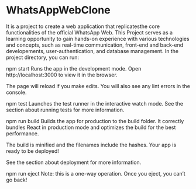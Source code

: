# WhatsAppWebClone
It is a project to create a web application that replicatesthe core functionalities of the official WhatsApp Web. This Project serves as a learning opportunity to gain hands-on experience with various technologies and concepts, such as real-time communication, front-end and back-end developements, user-authentication, and database management. In the project directory, you can run:

npm start 
Runs the app in the development mode. Open http://localhost:3000 to view it in the browser.

The page will reload if you make edits. You will also see any lint errors in the console.

npm test 
Launches the test runner in the interactive watch mode. See the section about running tests for more information.

npm run 
build Builds the app for production to the build folder. It correctly bundles React in production mode and optimizes the build for the best performance.

The build is minified and the filenames include the hashes. Your app is ready to be deployed!

See the section about deployment for more information.

npm run eject
Note: this is a one-way operation. Once you eject, you can’t go back!
